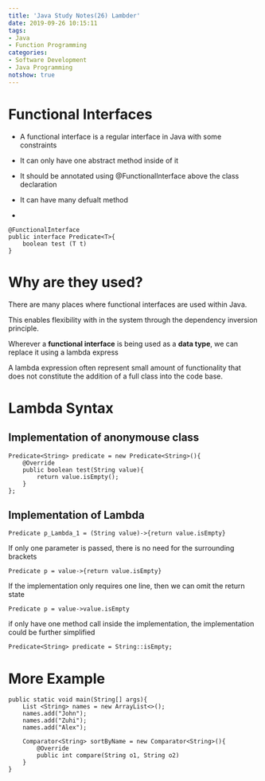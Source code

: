```yaml
---
title: 'Java Study Notes(26) Lambder'
date: 2019-09-26 10:15:11
tags: 
- Java
- Function Programming
categories: 
- Software Development
- Java Programming
notshow: true
---
```


# Functional Interfaces
* A functional interface is a regular interface in Java with some constraints

* It can only have one abstract method inside of it

* It should be annotated using @FunctionalInterface above the class declaration

* It can have many defualt method
* 
```
@FunctionalInterface
public interface Predicate<T>{
    boolean test (T t)
}
```

# Why are they used?
There are many places where functional interfaces are used within Java. 

This enables flexibility with in the system through the dependency inversion principle.

Wherever a **functional interface** is being used as a **data type**, we can replace it using a lambda express

A lambda expression often represent small amount of functionality that does not constitute the addition of a full class into the code base.

# Lambda Syntax

## Implementation of anonymouse class

```
Predicate<String> predicate = new Predicate<String>(){
    @Override
    public boolean test(String value){
        return value.isEmpty();
    }
};
```

## Implementation of Lambda
```
Predicate p_Lambda_1 = (String value)->{return value.isEmpty}
```

If only one parameter is passed, there is no need for the surrounding brackets
```
Predicate p = value->{return value.isEmpty}
```
If the implementation only requires one line, then we can omit the return state 
```
Predicate p = value->value.isEmpty
```

if only have one method call inside the implementation, the implementation could be further simplified
```
Predicate<String> predicate = String::isEmpty;
```

# More Example

```
public static void main(String[] args){
    List <String> names = new ArrayList<>();
    names.add("John");
    names.add("Zuhi");
    names.add("Alex");

    Comparator<String> sortByName = new Comparator<String>(){
        @Override
        public int compare(String o1, String o2)
    }
}
```